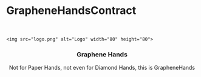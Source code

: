 # GrapheneHandsContract

<br />
<p align="center">
  
    <img src="logo.png" alt="Logo" width="80" height="80">
 

  <h3 align="center">Graphene Hands</h3>

  <p align="center">
    Not for Paper Hands, not even for Diamond Hands, this is GrapheneHands
  </p>
</p>
